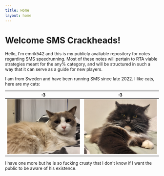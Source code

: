 ```yaml
---
title: Home
layout: home
---
```

# Welcome SMS Crackheads!

Hello, I'm emrik542 and this is my publicly avaliable repository for notes regarding SMS speedrunning. Most of these notes will pertain to RTA viable strategies meant for the any% category, and will be structured in such a way that it can serve as a guide for new players.  

I am from Sweden and have been running SMS since late 2022. I like cats, here are  my cats:

:3             |  :3
:-------------------------:|:-------------------------:
![](img/cats/cat2.jpg)  |  ![](img/cats/cat1.jpg)


I have one more but he is so fucking crusty that I don't know if I want the public to be aware of his existence. 